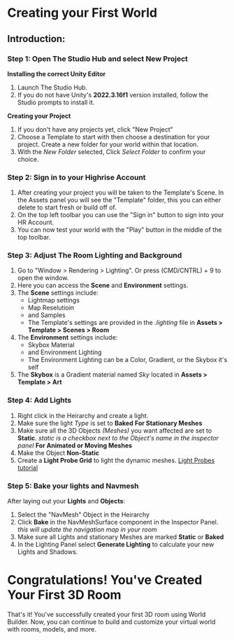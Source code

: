 # **Creating your First World**

## **Introduction:**

### **Step 1: Open The Studio Hub and select New Project**
**Installing the correct Unity Editor**
1. Launch The Studio Hub.
2. If you do not have Unity's **2022.3.16f1** version installed, follow the Studio prompts to install it.

**Creating your Project**
1. If you don't have any projects yet, click "New Project"
2. Choose a Template to start with then choose a destination for your project. Create a new folder for your world within that location.
3. With the _New Folder_ selected, Click _Select Folder_ to confirm your choice.


### **Step 2: Sign in to your Highrise Account**

1. After creating your project you will be taken to the Template's Scene. In the Assets panel you will see the "Template" folder, this you can either delete to start fresh or build off of.
2. On the top left toolbar you can use the "Sign in" button to sign into your HR Account.
3. You can now test your world with the "Play" button in the middle of the top toolbar.


### **Step 3: Adjust The Room Lighting and Background**

1. Go to "Window > Rendering > Lighting". Or press (CMD/CNTRL) + 9 to open the window.
2. Here you can access the **Scene** and **Environment** settings.
3. The **Scene** settings include:
    - Lightmap settings
    - Map Reselutioin
    - and Samples
    - The Template's settings are provided in the *.lighting* file in **Assets > Template > Scenes > Room**
4. The **Environment** settings include:
    - Skybox Material
    - and Environment Lighting
    - The Environment Lighting can be a Color, Gradient, or the Skybox it's self
5. The **Skybox** is a Gradient material named *Sky* located in **Assets > Template > Art**


### **Step 4: Add Lights**
1. Right click in the Heirarchy and create a light.
2. Make sure the light *Type* is set to **Baked**
**For Stationary Meshes**
4. Make sure all the 3D Objects *(Meshes)* you want affected are set to **Static**. *static is a checkbox next to the Object's name in the inspector panel*
**For Animated or Moving Meshes**
1. Make the Object **Non-Static**
2. Create a **Light Probe Grid** to light the dynamic meshes.
[Light Probes tutorial](https://www.youtube.com/watch?v=_E0JXOZDTKA)


### **Step 5: Bake your lights and Navmesh**
After laying out your **Lights** and **Objects**:
1. Select the "NavMesh" Object in the Heirarchy
2. Click **Bake** in the NavMeshSurface component in the Inspector Panel. *this will update the navigation map in your room*
3. Make sure all Lights and stationary Meshes are marked **Static** or **Baked**
4. In the Lighting Panel select **Generate Lighting** to calculate your new Lights and Shadows.


# **Congratulations! You've Created Your First 3D Room**

That's it! You've successfully created your first 3D room using World Builder. Now, you can continue to build and customize your virtual world with rooms, models, and more.

